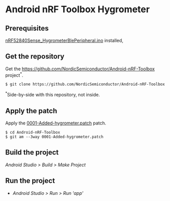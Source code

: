 # Android nRF Toolbox Hygrometer

## Prerequisites
[nRF52840Sense_HygrometerBlePeripheral.ino](../../../06/Arduino/nRF52840Sense_HygrometerBlePeripheral/nRF52840Sense_HygrometerBlePeripheral.ino) installed,

## Get the repository
Get the https://github.com/NordicSemiconductor/Android-nRF-Toolbox project<sup>*</sup>.

    $ git clone https://github.com/NordicSemiconductor/Android-nRF-Toolbox

<sup>*</sup>Side-by-side with this repository, not inside.

## Apply the patch
Apply the [0001-Added-hygrometer.patch](0001-Added-hygrometer.patch) patch.

    $ cd Android-nRF-Toolbox
    $ git am --3way 0001-Added-hygrometer.patch

## Build the project
*Android Studio > Build > Make Project*

## Run the project
* *Android Studio > Run > Run 'app'*
